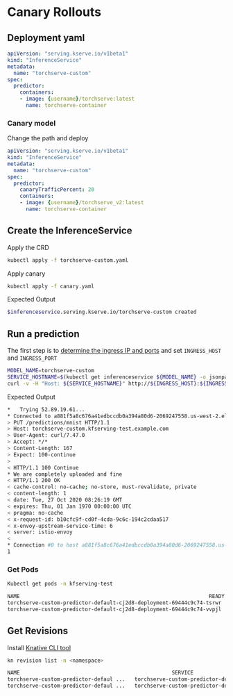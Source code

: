 # Canary Rollouts

## Deployment yaml

```yaml
apiVersion: "serving.kserve.io/v1beta1"
kind: "InferenceService"
metadata:
  name: "torchserve-custom"
spec:
  predictor:
    containers:
    - image: {username}/torchserve:latest
      name: torchserve-container
```

### Canary model

Change the path and deploy

```yaml
apiVersion: "serving.kserve.io/v1beta1"
kind: "InferenceService"
metadata:
  name: "torchserve-custom"
spec:
  predictor:
    canaryTrafficPercent: 20
    containers:
    - image: {username}/torchserve_v2:latest
      name: torchserve-container
```

## Create the InferenceService

Apply the CRD

```bash
kubectl apply -f torchserve-custom.yaml
```

Apply canary

```bash
kubectl apply -f canary.yaml
```

Expected Output

```bash
$inferenceservice.serving.kserve.io/torchserve-custom created
```

## Run a prediction

The first step is to [determine the ingress IP and ports](../../../../../../README.md#determine-the-ingress-ip-and-ports) and set `INGRESS_HOST` and `INGRESS_PORT`

```bash
MODEL_NAME=torchserve-custom
SERVICE_HOSTNAME=$(kubectl get inferenceservice ${MODEL_NAME} -o jsonpath='{.status.url}' | cut -d "/" -f 3)
curl -v -H "Host: ${SERVICE_HOSTNAME}" http://${INGRESS_HOST}:${INGRESS_PORT}/predictions/mnist -T 1.png
```

Expected Output

```bash
*   Trying 52.89.19.61...
* Connected to a881f5a8c676a41edbccdb0a394a80d6-2069247558.us-west-2.elb.amazonaws.com (52.89.19.61) port 80 (#0)
> PUT /predictions/mnist HTTP/1.1
> Host: torchserve-custom.kfserving-test.example.com
> User-Agent: curl/7.47.0
> Accept: */*
> Content-Length: 167
> Expect: 100-continue
>
< HTTP/1.1 100 Continue
* We are completely uploaded and fine
< HTTP/1.1 200 OK
< cache-control: no-cache; no-store, must-revalidate, private
< content-length: 1
< date: Tue, 27 Oct 2020 08:26:19 GMT
< expires: Thu, 01 Jan 1970 00:00:00 UTC
< pragma: no-cache
< x-request-id: b10cfc9f-cd0f-4cda-9c6c-194c2cdaa517
< x-envoy-upstream-service-time: 6
< server: istio-envoy
<
* Connection #0 to host a881f5a8c676a41edbccdb0a394a80d6-2069247558.us-west-2.elb.amazonaws.com left intact
1
```

### Get Pods

```bash
Kubectl get pods -n kfserving-test

NAME                                                             READY   STATUS        RESTARTS   AGE
torchserve-custom-predictor-default-cj2d8-deployment-69444c9c74-tsrwr   2/2     Running       0          113s
torchserve-custom-predictor-default-cj2d8-deployment-69444c9c74-vvpjl   2/2     Running       0          109s
```

## Get Revisions

Install [Knative CLI tool](https://knative.dev/docs/install/install-kn/)

```bash
kn revision list -n <namespace>

NAME                                                 SERVICE                                           TRAFFIC   TAGS     GENERATION   AGE   CONDITIONS   READY   REASON
torchserve-custom-predictor-defaul ...   torchserve-custom-predictor-default   20%       latest   2            34s   4 OK / 4     True    
torchserve-custom-predictor-defaul ...   torchserve-custom-predictor-default   80%       prev     1            56s   4 OK / 4     True  
```

